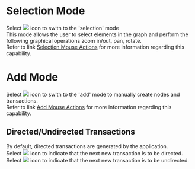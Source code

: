 # Selection Mode

Select ![](resources/select.png) icon to swith to the 'selection' mode  
This mode allows the user to select elements in the graph and perform
the following graphical operations zoom in/out, pan, rotate.  
Refer to link [Selection Mouse
Actions](/au/gov/asd/tac/constellation/graph/file/docs/mouseSelectionMode.html)
for more information regarding this capability.

# Add Mode

Select ![](resources/add.png) icon to swith to the 'add' mode to
manually create nodes and transactions.  
Refer to link [Add Mouse
Actions](/au/gov/asd/tac/constellation/graph/file/docs/mouseAddMode.html)
for more information regarding this capability.

## Directed/Undirected Transactions

By default, directed transactions are generated by the application.  
Select ![](resources/directed.png) icon to indicate that the next new
transaction is to be directed.  
Select ![](resources/undirected.png) icon to indicate that the next new
transaction is to be undirected.  
